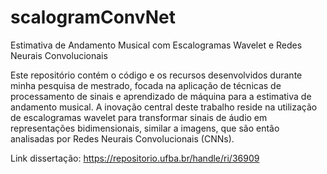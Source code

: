 # scalogramConvNet
Estimativa de Andamento Musical com Escalogramas Wavelet e Redes Neurais Convolucionais

Este repositório contém o código e os recursos desenvolvidos durante minha pesquisa de mestrado, focada na aplicação de técnicas de processamento de sinais e aprendizado de máquina para a estimativa de andamento musical. A inovação central deste trabalho reside na utilização de escalogramas wavelet para transformar sinais de áudio em representações bidimensionais, similar a imagens, que são então analisadas por Redes Neurais Convolucionais (CNNs).

Link dissertação: https://repositorio.ufba.br/handle/ri/36909


